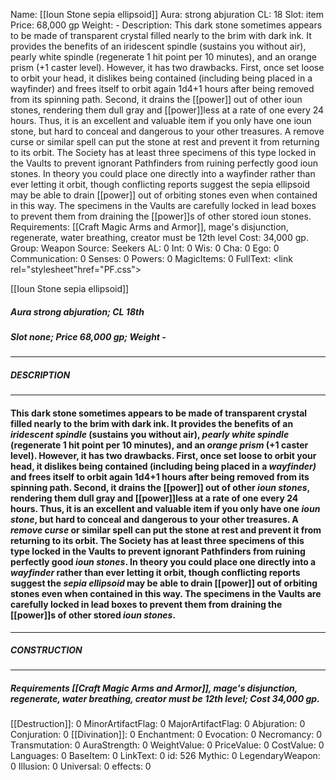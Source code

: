 Name: [[Ioun Stone sepia ellipsoid]]
Aura: strong abjuration
CL: 18
Slot: item
Price: 68,000 gp
Weight: -
Description: This dark stone sometimes appears to be made of transparent crystal filled nearly to the brim with dark ink. It provides the benefits of an iridescent spindle (sustains you without air), pearly white spindle (regenerate 1 hit point per 10 minutes), and an orange prism (+1 caster level). However, it has two drawbacks. First, once set loose to orbit your head, it dislikes being contained (including being placed in a wayfinder) and frees itself to orbit again 1d4+1 hours after being removed from its spinning path. Second, it drains the [[power]] out of other ioun stones, rendering them dull gray and [[power]]less at a rate of one every 24 hours. Thus, it is an excellent and valuable item if you only have one ioun stone, but hard to conceal and dangerous to your other treasures. A remove curse or similar spell can put the stone at rest and prevent it from returning to its orbit. The Society has at least three specimens of this type locked in the Vaults to prevent ignorant Pathfinders from ruining perfectly good ioun stones. In theory you could place one directly into a wayfinder rather than ever letting it orbit, though conflicting reports suggest the sepia ellipsoid may be able to drain [[power]] out of orbiting stones even when contained in this way. The specimens in the Vaults are carefully locked in lead boxes to prevent them from draining the [[power]]s of other stored ioun stones.
Requirements: [[Craft Magic Arms and Armor]], mage's disjunction, regenerate, water breathing, creator must be 12th level
Cost: 34,000 gp.
Group: Weapon
Source: Seekers
AL: 0
Int: 0
Wis: 0
Cha: 0
Ego: 0
Communication: 0
Senses: 0
Powers: 0
MagicItems: 0
FullText: <link rel="stylesheet"href="PF.css"><div class="heading"><p class="alignleft">[[Ioun Stone sepia ellipsoid]]</p><div style="clear: both;"></div></div><div><h5><b>Aura </b>strong abjuration; <b>CL </b>18th</h5><h5><b>Slot </b>none; <b>Price </b>68,000 gp; <b>Weight </b>-</h5></div><hr/><div><h5><b>DESCRIPTION</b></h5></div><hr/><div><h4><p>This dark stone sometimes appears to be made of transparent crystal filled nearly to the brim with dark ink. It provides the benefits of an <i>iridescent spindle</i> (sustains you without air), <i>pearly white spindle</i> (regenerate 1 hit point per 10 minutes), and an <i>orange prism</i> (+1 caster level). However, it has two drawbacks. First, once set loose to orbit your head, it dislikes being contained (including being placed in a <i><i>wayfinder</i>)</i> and frees itself to orbit again 1d4+1 hours after being removed from its spinning path. Second, it drains the [[power]] out of other <i><i>ioun stone</i>s</i>, rendering them dull gray and [[power]]less at a rate of one every 24 hours. Thus, it is an excellent and valuable item if you only have one <i>ioun stone</i>, but hard to conceal and dangerous to your other treasures. A <i>remove curse</i> or similar spell can put the stone at rest and prevent it from returning to its orbit. The Society has at least three specimens of this type locked in the Vaults to prevent ignorant Pathfinders from ruining perfectly good <i><i>ioun stone</i>s</i>. In theory you could place one directly into a <i>wayfinder</i> rather than ever letting it orbit, though conflicting reports suggest the <i>sepia ellipsoid</i> may be able to drain [[power]] out of orbiting stones even when contained in this way. The specimens in the Vaults are carefully locked in lead boxes to prevent them from draining the [[power]]s of other stored <i><i>ioun stone</i>s</i>.</p></h4></div><hr/><div><h5><b>CONSTRUCTION</b></h5></div><hr/><div><h5><b>Requirements </b>[[Craft Magic Arms and Armor]], <i>mage's disjunction</i>, <i>regenerate</i>, <i>water breathing</i>, creator must be 12th level; <b>Cost </b>34,000 gp.</h5></div>
[[Destruction]]: 0
MinorArtifactFlag: 0
MajorArtifactFlag: 0
Abjuration: 0
Conjuration: 0
[[Divination]]: 0
Enchantment: 0
Evocation: 0
Necromancy: 0
Transmutation: 0
AuraStrength: 0
WeightValue: 0
PriceValue: 0
CostValue: 0
Languages: 0
BaseItem: 0
LinkText: 0
id: 526
Mythic: 0
LegendaryWeapon: 0
Illusion: 0
Universal: 0
effects: 0
